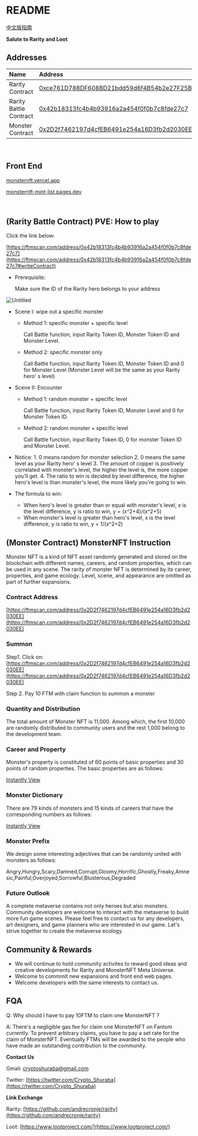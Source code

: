 # README

[中文版指南](https://github.com/crypto-shuraba/MonsterNFT/blob/main/README%E4%B8%AD%E6%96%87%E7%89%88.md)

**Salute to Rarity and Loot**

## Addresses

| Name                   | Address                                                                                                              |
| :--------------------- | :------------------------------------------------------------------------------------------------------------------- |
| Rarity Contract        | [0xce761D788DF608BD21bdd59d6f4B54b2e27F25Bb](https://ftmscan.com/address/0xce761D788DF608BD21bdd59d6f4B54b2e27F25Bb) |
| Rarity Battle Contract | [0x42b18313fc4b4b93916a2a454f0f0b7c8fde27c7](https://ftmscan.com/address/0x42b18313fc4b4b93916a2a454f0f0b7c8fde27c7) |
| Monster Contract       | [0x2D2f7462197d4cfEB6491e254a16D3fb2d2030EE](https://ftmscan.com/address/0x2D2f7462197d4cfEB6491e254a16D3fb2d2030EE) |

<br />

## Front End

[monsternft.vercel.app](https://monsternft.vercel.app)

[monsternft-mint-list.pages.dev](https://monsternft-mint-list.pages.dev/)

<br />

## \(Rarity Battle Contract\) PVE: How to play

Click the link below:

[https://ftmscan.com/address/0x42b18313fc4b4b93916a2a454f0f0b7c8fde27c7](https://ftmscan.com/address/0x42b18313fc4b4b93916a2a454f0f0b7c8fde27c7#writeContract)

- Prerequisite:

  Make sure the ID of the Rarity hero belongs to your address

![Untitled](https://github.com/crypto-shuraba/MonsterNFT/blob/main/README/guide.png)

- Scene I: wipe out a specific monster

  - Method 1: specific monster + specific level

    Call Battle function, input Rarity Token ID, Monster Token ID and Monster Level.

  - Method 2: specific monster only

    Call Battle function, input Rarity Token ID, Monster Token ID and 0 for Monster Level \(Monster Level will be the same as your Rarity hero' s level\)

- Scene II: Encounter

  - Method 1: random monster + specific level

    Call Battle function, input Rarity Token ID, Monster Level and 0 for Monster Token ID.

  - Method 2: random monster + specific level

    Call Battle function, input Rarity Token ID, 0 for monster Token ID and Monster Level.

- Notice: 1. 0 means random for monster selection 2. 0 means the same level as your Rarity hero' s level 3. The amount of copper is positively correlated with monster's level, the higher the level is, the more copper you'll get. 4. The ratio to win is decided by level difference, the higher hero's level is than monster's level, the more likely you're going to win.
- The formula to win:
  - When hero's level is greater than or equal with monster's level, x is the level difference, y is ratio to win, y = \(x^2+4\)/\(x^2+5\)
  - When monster's level is greater than hero's level, x is the level difference, y is ratio to win, y = 1/\(x^2+2\)

## \(Monster Contract\) MonsterNFT Instruction

Monster NFT is a kind of NFT asset randomly generated and stored on the blockchain with different names, careers, and random properties, which can be used in any scene. The rarity of monster NFT is determined by its career, properties, and game ecology. Level, scene, and appearance are omitted as part of further expansions.

### Contract Address

[https://ftmscan.com/address/0x2D2f7462197d4cfEB6491e254a16D3fb2d2030EE](https://ftmscan.com/address/0x2D2f7462197d4cfEB6491e254a16D3fb2d2030EE)

### Summon

Step1. Click on: [https://ftmscan.com/address/0x2D2f7462197d4cfEB6491e254a16D3fb2d2030EE](https://ftmscan.com/address/0x2D2f7462197d4cfEB6491e254a16D3fb2d2030EE)

Step 2. Pay 10 FTM with claim function to summon a monster

### Quantity and Distribution

The total amount of Monster NFT is 11,000. Among which, the first 10,000 are randomly distributed to community users and the rest 1,000 belong to the development team.

### Career and Property

Monster's property is constituted of 60 points of basic properties and 30 points of random properties. The basic properties are as follows:

[Instantly View](https://github.com/crypto-shuraba/MonsterNFT/blob/main/README/Instantly1.csv)

### Monster Dictionary

There are 79 kinds of monsters and 15 kinds of careers that have the corresponding numbers as follows:

[Instantly View](https://github.com/crypto-shuraba/MonsterNFT/blob/main/README/Instantly2.csv)

### Monster Prefix

We design some interesting adjectives that can be randomly united with monsters as follows:

Angry,Hungry,Scary,Damned,Corrupt,Gloomy,Horrific,Ghostly,Freaky,Amnesic,Painful,Overjoyed,Sorrowful,Blusterous,Degraded

### Future Outlook

A complete metaverse contains not only heroes but also monsters. Community developers are welcome to interact with the metaverse to build more fun game scenes. Please feel free to contact us for any developers, art designers, and game planners who are interested in our game. Let's strive together to create the metaverse ecology.

## Community & Rewards

- We will continue to hold community activites to reward good ideas and creative developments for Rarity and MonsterNFT Meta Universe.
- Welcome to commmit new expansions and front end web pages.
- Welcome developers with the same interests to contact us.

## FQA

Q: Why should I have to pay 10FTM to claim one MonsterNFT ?

A: There's a negligible gas fee for claim one MonsterNFT on Fantom currently. To prevent arbitrary claims, you have to pay a set rate for the claim of MonsterNFT. Eventually FTMs will be awarded to the people who have made an outstanding contribution to the community.


**Contact Us**

Gmail: [cryptoshuraba@gmail.com](mailto:cryptoshuraba@gmail.com)

Twitter: [https://twitter.com/Crypto_Shuraba](https://twitter.com/Crypto_Shuraba)

**Link Exchange**

Rarity: [https://github.com/andrecronje/rarity](https://github.com/andrecronje/rarity)

Loot: [https://www.lootproject.com/](https://www.lootproject.com/)
